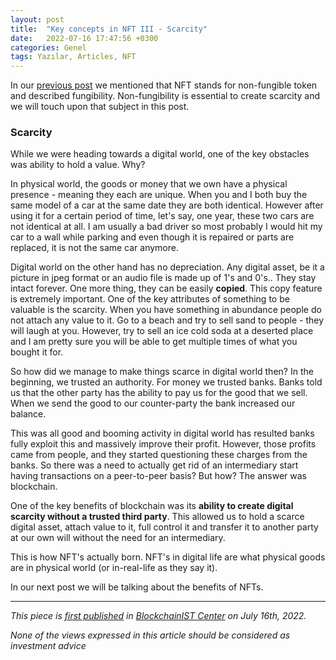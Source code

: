 ```yaml
---
layout: post
title:  "Key concepts in NFT III - Scarcity"
date:   2022-07-16 17:47:56 +0300
categories: Genel
tags: Yazılar, Articles, NFT
---
```


In our [previous post](/genel/2022/06/05/key-concepts-in-NFT-II-fungibility-and-non-fungibility.html) we mentioned that NFT stands for non-fungible token and described fungibility. Non-fungibility is essential to create scarcity and we will touch upon that subject in this post. 

### Scarcity

While we were heading towards a digital world, one of the key obstacles was ability to hold a value. Why? 

In physical world, the goods or money that we own have a physical presence - meaning they each are unique. When you and I both buy the same model of a car at the same date they are both identical. However after using it for a certain period of time, let's say, one year, these two cars are not identical at all. I am usually a bad driver so most probably I would hit my car to a wall while parking and even though it is repaired or parts are replaced, it is not the same car anymore. 

Digital world on the other hand has no depreciation. Any digital asset, be it a picture in jpeg format or an audio file is made up of 1's and 0's.. They stay intact forever. One more thing, they can be easily **copied**. This copy feature is extremely important. One of the key attributes of something to be valuable is the scarcity. When you have something in abundance people do not attach any value to it. Go to a beach and try to sell sand to people - they will laugh at you. However, try to sell an ice cold soda at a deserted place and I am pretty sure you will be able to get multiple times of what you bought it for. 

So how did we manage to make things scarce in digital world then? In the beginning, we trusted an authority. For money we trusted banks. Banks told us that the other party has the ability to pay us for the good that we sell. When we send the good to our counter-party the bank increased our balance. 

This was all good and booming activity in digital world has resulted banks fully exploit this and massively improve their profit. However, those profits came from people, and they started questioning these charges from the banks. So there was a need to actually get rid of an intermediary start having transactions on a peer-to-peer basis? But how? The answer was blockchain. 

One of the key benefits of blockchain was its **ability to create digital scarcity without a trusted third party**.  This allowed us to hold a scarce digital asset, attach value to it, full control it and transfer it to another party at our own will without the need for an intermediary. 

This is how NFT's actually born. NFT's in digital life are what physical goods are in physical world (or in-real-life as they say it). 

In our next post we will be talking about the benefits of NFTs. 

---
*This piece is [first published]() in [BlockchainIST Center](https://medium.com/blockchainist-center) on July 16th, 2022.*

*None of the views expressed in this article should be considered as investment advice*
